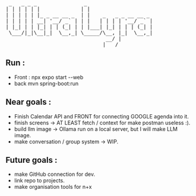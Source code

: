 <pre>
  
 _   _ _ _               _                     
| | | | | |             | |                    
| | | | | |_ _ __ __ _  | |    _   _ _ __ __ _ 
| | | | | __| '__/ _` | | |   | | | | '__/ _` |
| |_| | | |_| | | (_| | | |___| |_| | | | (_| |
 \___/|_|\__|_|  \__,_| \_____/\__, |_|  \__,_|
                                __/ |          
                               |___/           
</pre>

## Run : 
- Front : npx expo start --web
- back mvn spring-boot:run
## Near goals : 
- Finish Calendar API and FRONT for connecting GOOGLE agenda into it. 
- finish screens → AT LEAST fetch / context for make postman useless :).
- build llm image → Ollama run on a local server, but I will make LLM image.
- make conversation / group system → WIP.
## Future goals : 
- make GitHub connection for dev.
- link repo to projects.
- make organisation tools for n+x 
  
